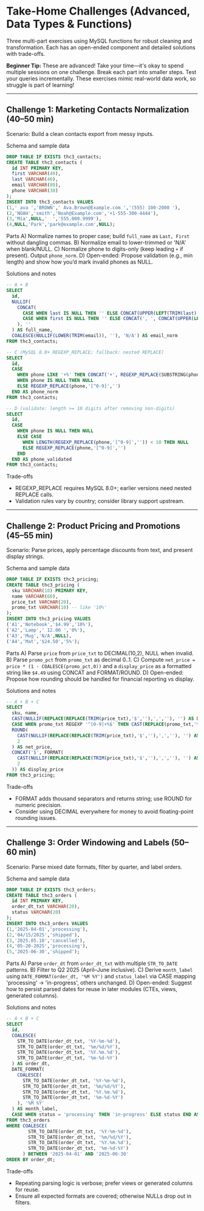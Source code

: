 # Take-Home Challenges (Advanced, Data Types & Functions)

Three multi-part exercises using MySQL functions for robust cleaning and transformation. Each has an open-ended component and detailed solutions with trade-offs.

**Beginner Tip:** These are advanced! Take your time—it's okay to spend multiple sessions on one challenge. Break each part into smaller steps. Test your queries incrementally. These exercises mimic real-world data work, so struggle is part of learning!

---

## Challenge 1: Marketing Contacts Normalization (40–50 min)
Scenario: Build a clean contacts export from messy inputs.

Schema and sample data
```sql
DROP TABLE IF EXISTS thc3_contacts;
CREATE TABLE thc3_contacts (
  id INT PRIMARY KEY,
  first VARCHAR(40),
  last VARCHAR(40),
  email VARCHAR(80),
  phone VARCHAR(30)
);
INSERT INTO thc3_contacts VALUES
(1,' ava ','BROWN',' Ava.Brown@Example.com ','(555) 100-2000 '),
(2,'NOAH','smith','Noah@Example.com','+1-555-300-4444'),
(3,'Mia',NULL,'  ','555.000.9999'),
(4,NULL,'Park','park@example.com',NULL);
```
Parts
A) Normalize names to proper case; build `full_name` as `Last, First` without dangling commas.
B) Normalize email to lower-trimmed or 'N/A' when blank/NULL.
C) Normalize phone to digits-only (keep leading `+` if present). Output `phone_norm`.
D) Open-ended: Propose validation (e.g., min length) and show how you’d mark invalid phones as NULL.

Solutions and notes
```sql
-- A + B
SELECT 
  id,
  NULLIF(
    CONCAT(
      CASE WHEN last IS NULL THEN '' ELSE CONCAT(UPPER(LEFT(TRIM(last),1)), LOWER(SUBSTRING(TRIM(last),2))) END,
      CASE WHEN first IS NULL THEN '' ELSE CONCAT(', ', CONCAT(UPPER(LEFT(TRIM(first),1)), LOWER(SUBSTRING(TRIM(first),2)))) END
    ), ''
  ) AS full_name,
  COALESCE(NULLIF(LOWER(TRIM(email)), ''), 'N/A') AS email_norm
FROM thc3_contacts;

-- C (MySQL 8.0+ REGEXP_REPLACE; fallback: nested REPLACE)
SELECT 
  id,
  CASE 
    WHEN phone LIKE '+%' THEN CONCAT('+', REGEXP_REPLACE(SUBSTRING(phone,2),'[^0-9]',''))
    WHEN phone IS NULL THEN NULL
    ELSE REGEXP_REPLACE(phone,'[^0-9]','')
  END AS phone_norm
FROM thc3_contacts;

-- D (validate: length >= 10 digits after removing non-digits)
SELECT 
  id,
  CASE 
    WHEN phone IS NULL THEN NULL
    ELSE CASE 
      WHEN LENGTH(REGEXP_REPLACE(phone,'[^0-9]','')) < 10 THEN NULL
      ELSE REGEXP_REPLACE(phone,'[^0-9]','')
    END
  END AS phone_validated
FROM thc3_contacts;
```
Trade-offs
- REGEXP_REPLACE requires MySQL 8.0+; earlier versions need nested REPLACE calls.
- Validation rules vary by country; consider library support upstream.

---

## Challenge 2: Product Pricing and Promotions (45–55 min)
Scenario: Parse prices, apply percentage discounts from text, and present display strings.

Schema and sample data
```sql
DROP TABLE IF EXISTS thc3_pricing;
CREATE TABLE thc3_pricing (
  sku VARCHAR(10) PRIMARY KEY,
  name VARCHAR(60),
  price_txt VARCHAR(20),
  promo_txt VARCHAR(10) -- like '10%'
);
INSERT INTO thc3_pricing VALUES
('A1','Notebook','$4.99','10%'),
('A2','Lamp',' 12.00 ','0%'),
('A3','Mug','N/A',NULL),
('A4','Mat','$24.50','5%');
```
Parts
A) Parse `price` from `price_txt` to DECIMAL(10,2), NULL when invalid.
B) Parse `promo_pct` from `promo_txt` as decimal 0..1.
C) Compute `net_price = price * (1 - COALESCE(promo_pct,0))` and a `display_price` as a formatted string like `$4.49` using CONCAT and FORMAT/ROUND.
D) Open-ended: Propose how rounding should be handled for financial reporting vs display.

Solutions and notes
```sql
-- A + B + C
SELECT 
  sku, name,
  CAST(NULLIF(REPLACE(REPLACE(TRIM(price_txt),'$',''),',',''), '') AS DECIMAL(10,2)) AS price,
  CASE WHEN promo_txt REGEXP '^[0-9]+%$' THEN CAST(REPLACE(promo_txt,'%','') AS DECIMAL(5,2))/100 END AS promo_pct,
  ROUND(
    CAST(NULLIF(REPLACE(REPLACE(TRIM(price_txt),'$',''),',',''), '') AS DECIMAL(10,2)) * (1 - COALESCE(CASE WHEN promo_txt REGEXP '^[0-9]+%$' THEN CAST(REPLACE(promo_txt,'%','') AS DECIMAL(5,2))/100 END, 0)),
    2
  ) AS net_price,
  CONCAT('$', FORMAT(
    CAST(NULLIF(REPLACE(REPLACE(TRIM(price_txt),'$',''),',',''), '') AS DECIMAL(10,2)) * (1 - COALESCE(CASE WHEN promo_txt REGEXP '^[0-9]+%$' THEN CAST(REPLACE(promo_txt,'%','') AS DECIMAL(5,2))/100 END, 0)),
    2
  )) AS display_price
FROM thc3_pricing;
```
Trade-offs
- FORMAT adds thousand separators and returns string; use ROUND for numeric precision.
- Consider using DECIMAL everywhere for money to avoid floating-point rounding issues.

---

## Challenge 3: Order Windowing and Labels (50–60 min)
Scenario: Parse mixed date formats, filter by quarter, and label orders.

Schema and sample data
```sql
DROP TABLE IF EXISTS thc3_orders;
CREATE TABLE thc3_orders (
  id INT PRIMARY KEY,
  order_dt_txt VARCHAR(20),
  status VARCHAR(20)
);
INSERT INTO thc3_orders VALUES
(1,'2025-04-01','processing'),
(2,'04/15/2025','shipped'),
(3,'2025.05.10','cancelled'),
(4,'05-20-2025','processing'),
(5,'2025-06-30','shipped');
```
Parts
A) Parse `order_dt` from `order_dt_txt` with multiple `STR_TO_DATE` patterns.
B) Filter to Q2 2025 (April–June inclusive).
C) Derive `month_label` using `DATE_FORMAT(order_dt, '%M %Y')` and `status_label` via CASE mapping 'processing' → 'in-progress', others unchanged.
D) Open-ended: Suggest how to persist parsed dates for reuse in later modules (CTEs, views, generated columns).

Solutions and notes
```sql
-- A + B + C
SELECT 
  id,
  COALESCE(
    STR_TO_DATE(order_dt_txt, '%Y-%m-%d'),
    STR_TO_DATE(order_dt_txt, '%m/%d/%Y'),
    STR_TO_DATE(order_dt_txt, '%Y.%m.%d'),
    STR_TO_DATE(order_dt_txt, '%m-%d-%Y')
  ) AS order_dt,
  DATE_FORMAT(
    COALESCE(
      STR_TO_DATE(order_dt_txt, '%Y-%m-%d'),
      STR_TO_DATE(order_dt_txt, '%m/%d/%Y'),
      STR_TO_DATE(order_dt_txt, '%Y.%m.%d'),
      STR_TO_DATE(order_dt_txt, '%m-%d-%Y')
    ), '%M %Y'
  ) AS month_label,
  CASE WHEN status = 'processing' THEN 'in-progress' ELSE status END AS status_label
FROM thc3_orders
WHERE COALESCE(
        STR_TO_DATE(order_dt_txt, '%Y-%m-%d'),
        STR_TO_DATE(order_dt_txt, '%m/%d/%Y'),
        STR_TO_DATE(order_dt_txt, '%Y.%m.%d'),
        STR_TO_DATE(order_dt_txt, '%m-%d-%Y')
      ) BETWEEN '2025-04-01' AND '2025-06-30'
ORDER BY order_dt;
```
Trade-offs
- Repeating parsing logic is verbose; prefer views or generated columns for reuse.
- Ensure all expected formats are covered; otherwise NULLs drop out in filters.
